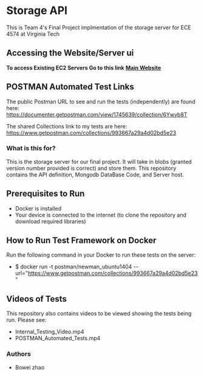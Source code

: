 # Storage API
This is Team 4's Final Project implmentation of the storage server for ECE 4574 at Virginia Tech

## Accessing the Website/Server ui

**To access Existing EC2 Servers Go to this link** [**Main Website**](<http://ec2-54-69-164-246.us-west-2.compute.amazonaws.com:8000/v1/ui/#/primary/>)

## POSTMAN Automated Test Links

The public Postman URL to see and run the tests (independently) are found here:
https://documenter.getpostman.com/view/1745639/collection/6Ywyb8T

The shared Collections link to my tests are here:
https://www.getpostman.com/collections/993667a29a4d02bd5e23

### What is this for? ###

This is the storage server for our final project. It will take in blobs (granted version number provided is correct) and store them. This repository contains the API definition, Mongodb DataBase Code, and Server host.

## Prerequisites to Run ##
* Docker is installed
* Your device is connected to the internet (to clone the repository and download required libraries)

## How to Run Test Framework on Docker ##

Run the following command in your Docker to run these tests on the server:
* $ docker run -t postman/newman_ubuntu1404 --url="https://www.getpostman.com/collections/993667a29a4d02bd5e23"

## Videos of Tests ##
This repository also contains videos to be viewed showing the tests being run. Please see:

* Internal_Testing_Video.mp4
* POSTMAN_Automated_Tests.mp4


### Authors ###

* Bowei zhao
